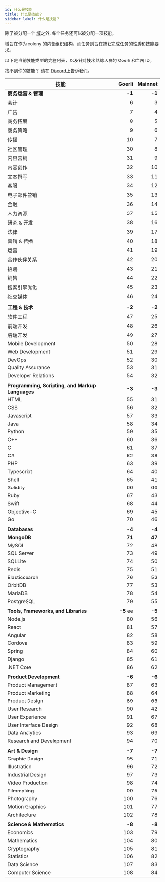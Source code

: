 ```yaml
---
id: 什么是技能
title: 什么是技能？
sidebar_label: 什么是技能？
---
```


除了被分配一个 [域](what-are-domains.md)之外, 每个任务还可以被分配一项技能。

域旨在作为 colony 的内部组织结构，而任务则旨在捕获完成任务的性质和技能要求。

以下是当前技能类型的完整列表，以及针对技术熟练人员的 Goerli 和主网 ID。

找不到你的技能？ 请在 [Discord](clny.io/discord)上告诉我们。

| 技能                                               |    Goerli | Mainnet |
| ------------------------------------------------ | ---------:| -------:|
| **商务运营 & 管理**                                    |    **-1** |  **-1** |
| 会计                                               |         6 |       3 |
| 广告                                               |         7 |       4 |
| 商务拓展                                             |         8 |       5 |
| 商务策略                                             |         9 |       6 |
| 传播                                               |        10 |       7 |
| 社区管理                                             |        30 |       8 |
| 内容营销                                             |        31 |       9 |
| 内容创作                                             |        32 |      10 |
| 文案撰写                                             |        33 |      11 |
| 客服                                               |        34 |      12 |
| 电子邮件营销                                           |        35 |      13 |
| 金融                                               |        36 |      14 |
| 人力资源                                             |        37 |      15 |
| 研究 & 开发                                          |        38 |      16 |
| 法律                                               |        39 |      17 |
| 营销 & 传播                                          |        40 |      18 |
| 运营                                               |        41 |      19 |
| 合作伙伴关系                                           |        42 |      20 |
| 招聘                                               |        43 |      21 |
| 销售                                               |        44 |      22 |
| 搜索引擎优化                                           |        45 |      23 |
| 社交媒体                                             |        46 |      24 |
|                                                  |           |         |
| **工程 & 技术**                                      |    **-2** |  **-2** |
| 软件工程                                             |        47 |      25 |
| 前端开发                                             |        48 |      26 |
| 后端开发                                             |        49 |      27 |
| Mobile Development                               |        50 |      28 |
| Web Development                                  |        51 |      29 |
| DevOps                                           |        52 |      30 |
| Quality Assurance                                |        53 |      31 |
| Developer Relations                              |        54 |      32 |
|                                                  |           |         |
| **Programming, Scripting, and Markup Languages** |    **-3** |  **-3** |
| HTML                                             |        55 |      31 |
| CSS                                              |        56 |      32 |
| Javascript                                       |        57 |      33 |
| Java                                             |        58 |      34 |
| Python                                           |        59 |      35 |
| C++                                              |        60 |      36 |
| C                                                |        61 |      37 |
| C#                                               |        62 |      38 |
| PHP                                              |        63 |      39 |
| Typescript                                       |        64 |      40 |
| Shell                                            |        65 |      41 |
| Solidity                                         |        66 |      66 |
| Ruby                                             |        67 |      43 |
| Swift                                            |        68 |      44 |
| Objective-C                                      |        69 |      45 |
| Go                                               |        70 |      46 |
|                                                  |           |         |
| **Databases**                                    |    **-4** |  **-4** |
| **MongoDB**                                      |    **71** |  **47** |
| MySQL                                            |        72 |      48 |
| SQL Server                                       |        73 |      49 |
| SQLLite                                          |        74 |      50 |
| Redis                                            |        75 |      51 |
| Elasticsearch                                    |        76 |      52 |
| OrbitDB                                          |        77 |      53 |
| MariaDB                                          |        78 |      54 |
| PostgreSQL                                       |        79 |      55 |
|                                                  |           |         |
| **Tools, Frameworks, and Libraries**             | **-5** ee |  **-5** |
| Node.js                                          |        80 |      56 |
| React                                            |        81 |      57 |
| Angular                                          |        82 |      58 |
| Cordova                                          |        83 |      59 |
| Spring                                           |        84 |      60 |
| Django                                           |        85 |      61 |
| .NET Core                                        |        86 |      62 |
|                                                  |           |         |
| **Product Development**                          |    **-6** |  **-6** |
| Product Management                               |        87 |      63 |
| Product Marketing                                |        88 |      64 |
| Product Design                                   |        89 |      65 |
| User Research                                    |        90 |      42 |
| User Experience                                  |        91 |      67 |
| User Interface Design                            |        92 |      68 |
| Data Analytics                                   |        93 |      69 |
| Research and Development                         |        94 |      70 |
|                                                  |           |         |
| **Art & Design**                                 |    **-7** |  **-7** |
| Graphic Design                                   |        95 |      71 |
| Illustration                                     |        96 |      72 |
| Industrial Design                                |        97 |      73 |
| Video Production                                 |        98 |      74 |
| Filmmaking                                       |        99 |      75 |
| Photography                                      |       100 |      76 |
| Motion Graphics                                  |       101 |      77 |
| Architecture                                     |       102 |      78 |
|                                                  |           |         |
| **Science & Mathematics**                        |    **-8** |  **-8** |
| Economics                                        |       103 |      79 |
| Mathematics                                      |       104 |      80 |
| Cryptography                                     |       105 |      81 |
| Statistics                                       |       106 |      82 |
| Data Science                                     |       107 |      83 |
| Computer Science                                 |       108 |      84 |
